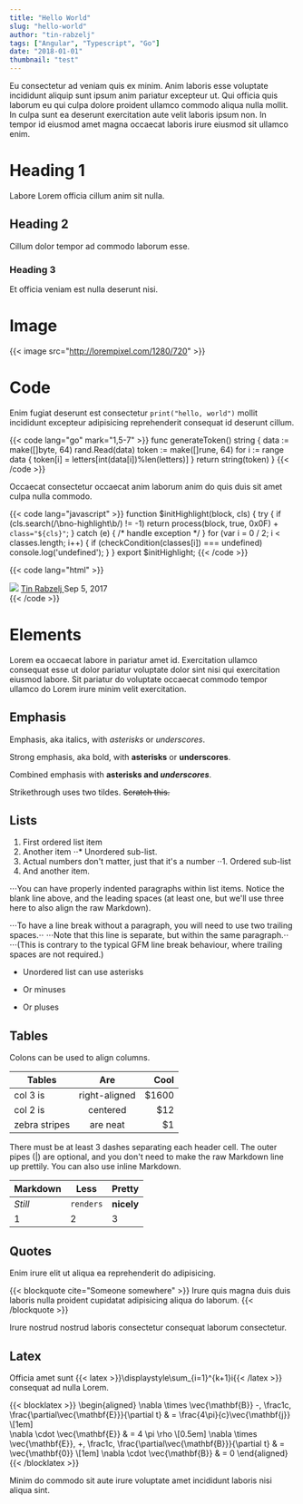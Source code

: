 ```yaml
---
title: "Hello World"
slug: "hello-world"
author: "tin-rabzelj"
tags: ["Angular", "Typescript", "Go"]
date: "2018-01-01"
thumbnail: "test"
---
```


Eu consectetur ad veniam quis ex minim. Anim laboris esse voluptate incididunt aliquip sunt ipsum anim pariatur excepteur ut. Qui officia quis laborum eu qui culpa dolore proident ullamco commodo aliqua nulla mollit. In culpa sunt ea deserunt exercitation aute velit laboris ipsum non. In tempor id eiusmod amet magna occaecat laboris irure eiusmod sit ullamco enim.

# Heading 1

Labore Lorem officia cillum anim sit nulla.

## Heading 2

Cillum dolor tempor ad commodo laborum esse.

### Heading 3

Et officia veniam est nulla deserunt nisi.

# Image

{{< image src="http://lorempixel.com/1280/720" >}}

# Code

Enim fugiat deserunt est consectetur `print("hello, world")` mollit incididunt excepteur adipisicing reprehenderit consequat id deserunt cillum.

{{< code lang="go" mark="1,5-7" >}}
func generateToken() string {
	data := make([]byte, 64)
	rand.Read(data)
	token := make([]rune, 64)
	for i := range data {
		token[i] = letters[int(data[i])%len(letters)]
	}
	return string(token)
}
{{< /code >}}

Occaecat consectetur occaecat anim laborum anim do quis duis sit amet culpa nulla commodo.

{{< code lang="javascript" >}}
function $initHighlight(block, cls) {
  try {
    if (cls.search(/\bno\-highlight\b/) != -1)
      return process(block, true, 0x0F) +
             ` class="${cls}"`;
  } catch (e) {
    /* handle exception */
  }
  for (var i = 0 / 2; i < classes.length; i++) {
    if (checkCondition(classes[i]) === undefined)
      console.log('undefined');
  }
}
export  $initHighlight;
{{< /code >}}

{{< code lang="html" >}}
<div class="post__author">
  <img class="post__author-avatar" src="https://www.gravatar.com/avatar/cc6f46e1bb9eff9bc3d84337fd6b6507?s=120">
  <span class="post__author-info">
    <a class="post__author-name" href="http://localhost:3000/authors/tin-rabzelj" title="Tin Rabzelj">
      Tin Rabzelj
    </a>
    <span class="post__date">Sep 5, 2017</span>
  </span>
</div>
{{< /code >}}

# Elements

Lorem ea occaecat labore in pariatur amet id. Exercitation ullamco consequat esse ut dolor pariatur voluptate dolor sint nisi qui exercitation eiusmod labore. Sit pariatur do voluptate occaecat commodo tempor ullamco do Lorem irure minim velit exercitation.

## Emphasis

Emphasis, aka italics, with *asterisks* or _underscores_.

Strong emphasis, aka bold, with **asterisks** or __underscores__.

Combined emphasis with **asterisks and _underscores_**.

Strikethrough uses two tildes. ~~Scratch this.~~

## Lists

1. First ordered list item
2. Another item
⋅⋅* Unordered sub-list. 
1. Actual numbers don't matter, just that it's a number
⋅⋅1. Ordered sub-list
4. And another item.

⋅⋅⋅You can have properly indented paragraphs within list items. Notice the blank line above, and the leading spaces (at least one, but we'll use three here to also align the raw Markdown).

⋅⋅⋅To have a line break without a paragraph, you will need to use two trailing spaces.⋅⋅
⋅⋅⋅Note that this line is separate, but within the same paragraph.⋅⋅
⋅⋅⋅(This is contrary to the typical GFM line break behaviour, where trailing spaces are not required.)

* Unordered list can use asterisks
- Or minuses
+ Or pluses

## Tables

Colons can be used to align columns.

| Tables        | Are           | Cool  |
| ------------- |:-------------:| -----:|
| col 3 is      | right-aligned | $1600 |
| col 2 is      | centered      |   $12 |
| zebra stripes | are neat      |    $1 |

There must be at least 3 dashes separating each header cell.
The outer pipes (|) are optional, and you don't need to make the 
raw Markdown line up prettily. You can also use inline Markdown.

Markdown | Less | Pretty
--- | --- | ---
*Still* | `renders` | **nicely**
1 | 2 | 3

## Quotes

Enim irure elit ut aliqua ea reprehenderit do adipisicing.

{{< blockquote cite="Someone somewhere" >}}
Irure quis magna duis duis laboris nulla proident cupidatat adipisicing aliqua do laborum.
{{< /blockquote >}}

Irure nostrud nostrud laboris consectetur consequat laborum consectetur.

## Latex

Officia amet sunt {{< latex >}}\displaystyle\sum_{i=1}^{k+1}i{{< /latex >}} consequat ad nulla Lorem.

{{< blocklatex >}}
\begin{aligned}
\nabla \times \vec{\mathbf{B}} -\, \frac1c\, \frac{\partial\vec{\mathbf{E}}}{\partial t} & = \frac{4\pi}{c}\vec{\mathbf{j}} \\[1em]   
\nabla \cdot \vec{\mathbf{E}} & = 4 \pi \rho \\[0.5em]
\nabla \times \vec{\mathbf{E}}\, +\, \frac1c\, \frac{\partial\vec{\mathbf{B}}}{\partial t} & = \vec{\mathbf{0}} \\[1em]
\nabla \cdot \vec{\mathbf{B}} & = 0 \end{aligned}
{{< /blocklatex >}}

Minim do commodo sit aute irure voluptate amet incididunt laboris nisi aliqua sint.

